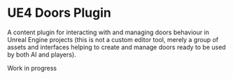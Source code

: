 # UE4 Doors Plugin
A content plugin for interacting with and managing doors behaviour in Unreal Engine projects (this is not a custom editor tool, merely a group of assets and interfaces helping to create and manage doors ready to be used by both AI and players).

Work in progress
